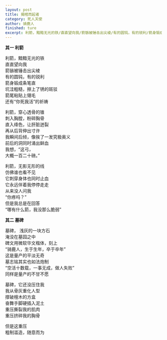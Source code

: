 ```yaml
---
layout: post
title: 揭棺而起者
category: 死人天使
author: 骑鹿人
finished: ture
excerpt: 利箭，黯黯无光的铁/直直望向我/箭镞被锤击出尖棱/有的圆钝，有的锐利/箭身锻成条笔直/坑洼粗糙，擦上了锈的斑驳/箭尾粘贴上翎毛/还有“你死我活”的祈祷
---
```



**其一 利箭**

利箭，黯黯无光的铁<br>
直直望向我<br>
箭镞被锤击出尖棱<br>
有的圆钝，有的锐利<br>
箭身锻成条笔直<br>
坑洼粗糙，擦上了锈的斑驳<br>
箭尾粘贴上翎毛<br>
还有“你死我活”的祈祷<br>

利箭，穿心透骨的锥<br>
刺入胸膛，粉碎胸骨<br>
直入绛色，让肝脏迸裂<br>
再从后背伸出寸许<br>
我瞬间后倾，像挨了一发究极奥义<br>
前后的洞同时涌出鲜血<br>
我想，“这弓，<br>
大概一百二十磅。”<br>

利箭，无影无形的线<br>
仿佛谁也看不见<br>
它刺穿身体也同时止血<br>
它永远伴着我停停走走<br>
从来没人问我<br>
“你疼吗？”<br>
但是我总是在回答<br>
“哪有什么箭，我没那么脆弱”<br>

**其二 墓碑**

墓碑， 浅灰的一块方石<br>
淹没在墓园之中<br>
碑文用微软华文楷体，刻上<br>
“骑鹿人，生于生年，卒于卒年”<br>
这是量产的平淡无奇<br>
墓志铭其实也如法炮制<br>
“空活十数载，一事无成，做人失败”<br>
同样是量产的不甘不愿<br>

墓碑，它还没压住我<br>
我从骨灰重化人型<br>
撑破檀木的方盒<br>
奋舞手脚硬插入泥土<br>
重压撕裂我的肌肉<br>
重压挤碎我的胸骨<br>

但是这重压<br>
粗制滥造，随意而为<br>

<!-- 
其三 棺木

其四 食腐

其五 揭棺

其六 房子

假如我在林间有一栋房子
就算我只有一间屋子 -->